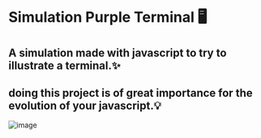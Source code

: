 # Simulation Purple Terminal 🖥️
## A simulation made with javascript to try to illustrate a terminal.✨
## doing this project is of great importance for the evolution of your javascript.💡
![image](https://user-images.githubusercontent.com/94203956/166681889-24fc34c7-f0c2-409a-9cf2-fee32b486304.png)
